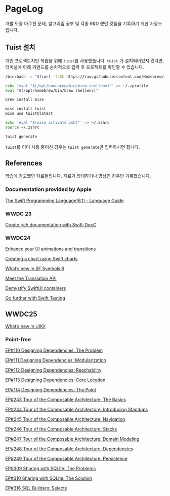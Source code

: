 # PageLog

개발 도중 마주친 문제, 알고리즘 공부 및 각종 R&D 했던 것들을 기록하기 위한 저장소입니다. 

## Tuist 설치

개인 프로젝트지만 학습을 위해 `tuist`를 사용했습니다. `tuist` 가 설치되어있지 있다면, 터미널에 아래 커맨드를 순차적으로 입력 후 프로젝트를 확인할 수 있습니다. 

``` bash
/bin/bash -c "$(curl -fsSL https://raw.githubusercontent.com/Homebrew/install/HEAD/install.sh)"

echo 'eval "$(/opt/homebrew/bin/brew shellenv)"' >> ~/.zprofile
eval "$(/opt/homebrew/bin/brew shellenv)"

brew install mise 

mise install tuist    
mise use tuist@latest 

echo 'eval "$(mise activate zsh)"' >> ~/.zshrc
source ~/.zshrc

tuist generate 
```

`tuist`를 이미 사용 중이신 경우는 `tuist generate`만 입력하시면 됩니다. 


## References

학습에 참고했던 자료들입니다. 자료가 방대하거나 영상인 경우만 기록했습니다.

### Documentation provided by Apple


[The Swift Programming Language(6.1) - Language Guide](https://docs.swift.org/swift-book/documentation/the-swift-programming-language/#Language-Guide)

### WWDC 23

[Create rich documentation with Swift-DocC](https://developer.apple.com/videos/play/wwdc2023/10244/)

### WWDC24
[Enhance your UI animations and transitions](https://developer.apple.com/kr/videos/play/wwdc2024/10145/)

[Creating a chart using Swift charts](https://developer.apple.com/documentation/charts/creating-a-chart-using-swift-charts)

[What’s new in SF Symbols 6](https://developer.apple.com/kr/videos/play/wwdc2024/10188/)

[Meet the Translation API](https://developer.apple.com/kr/videos/play/wwdc2024/10117/)

[Demystify SwiftUI containers](https://developer.apple.com/videos/play/wwdc2024/10146/)

[Go further with Swift Testing](https://developer.apple.com/videos/play/wwdc2024/10195/)

## WWDC25 

[What’s new in UIKit](https://developer.apple.com/videos/play/wwdc2025/243/)

### Point-free

[EP#110 Designing Dependencies: The Problem](https://www.pointfree.co/collections/dependencies/designing-dependencies/ep110-designing-dependencies-the-problem)

[EP#111 Designing Dependencies: Modularization](https://www.pointfree.co/collections/dependencies/designing-dependencies/ep111-designing-dependencies-modularization)

[EP#112 Designing Dependencies: Reachability](https://www.pointfree.co/collections/dependencies/designing-dependencies/ep112-designing-dependencies-reachability)

[EP#113 Designing Dependencies: Core Location](https://www.pointfree.co/episodes/ep113-designing-dependencies-core-location)

[EP#114 Designing Dependencies: The Point](https://www.pointfree.co/collections/dependencies/designing-dependencies/ep114-designing-dependencies-the-point)

[EP#243 Tour of the Composable Architecture: The Basics](https://www.pointfree.co/episodes/ep243-tour-of-the-composable-architecture-1-0-the-basics)

[EP#244 Tour of the Composable Architecture: Introducing Standups](https://www.pointfree.co/episodes/ep244-tour-of-the-composable-architecture-1-0-standups-part-1)

[EP#245 Tour of the Composable Architecture: Navigation](https://www.pointfree.co/episodes/ep245-tour-of-the-composable-architecture-1-0-navigation)

[EP#246 Tour of the Composable Architecture: Stacks](https://www.pointfree.co/episodes/ep246-tour-of-the-composable-architecture-1-0-stacks)

[EP#247 Tour of the Composable Architecture: Domain Modeling](https://www.pointfree.co/episodes/ep247-tour-of-the-composable-architecture-1-0-correctness)

[EP#248 Tour of the Composable Architecture: Dependencies](https://www.pointfree.co/episodes/ep248-tour-of-the-composable-architecture-1-0-dependencies)

[EP#249 Tour of the Composable Architecture: Persistence](https://www.pointfree.co/episodes/ep249-tour-of-the-composable-architecture-1-0-persistence)

[EP#309 Sharing with SQLite: The Problems](https://www.pointfree.co/episodes/ep309-sharing-with-sqlite-the-problems#downloads)

[EP#310 Sharing with SQLite: The Solution](https://www.pointfree.co/episodes/ep310-sharing-with-sqlite-the-solution)

 [EP#316 SQL Builders: Selects](https://www.pointfree.co/episodes/ep316-sql-builders-selects)